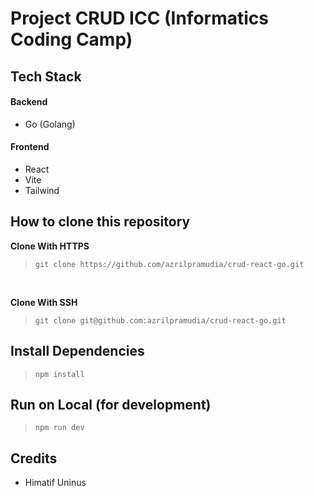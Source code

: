 # Project CRUD ICC (Informatics Coding Camp)
## Tech Stack
#### Backend
- Go (Golang)
#### Frontend
- React
- Vite
- Tailwind

## How to clone this repository
**Clone With HTTPS**
> `git clone https://github.com/azrilpramudia/crud-react-go.git`

<br>

**Clone With SSH**
> `git clone git@github.com:azrilpramudia/crud-react-go.git`

## Install Dependencies
> `npm install`

## Run on Local (for development)
> `npm run dev`

## Credits
- Himatif Uninus
